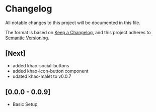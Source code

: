 # Changelog

All notable changes to this project will be documented in this file.

The format is based on [Keep a Changelog](https://keepachangelog.com/en/1.0.0/), and this project adheres to
[Semantic Versioning](https://semver.org/spec/v2.0.0.html).

## [Next]

- added khao-social-buttons
- added khao-icon-button component
- udated khao-malet to v0.0.7

## [0.0.0 - 0.0.9]

- Basic Setup
